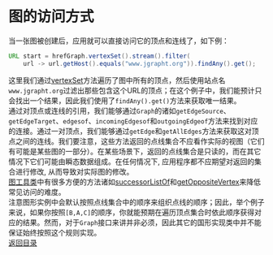 # 图的访问方式  
当一张图被创建后，应用就可以直接访问它的顶点和连线了，如下例：  
```java
URL start = hrefGraph.vertexSet().stream().filter(
    url -> url.getHost().equals("www.jgrapht.org")).findAny().get();
```  
这里我们通过[vertexSet](https://jgrapht.org/javadoc/org/jgrapht/Graph.html#vertexSet--)方法遍历了图中所有的顶点，然后使用站点名`www.jgrapht.org`过滤出那些包含这个URL的顶点；在这个例子中，我们能预计只会找出一个结果，因此我们使用了`findAny().get()`方法来获取唯一结果。  
通过对顶点或连线的引用，我们能够通过`Graph`的诸如`getEdgeSource`、`getEdgeTarget`、`edgesof`、`incomingEdgesof`和`outgoingEdgeof`方法来找到对应的连接。通过一对顶点，我们能够通过`getEdge`和`getAllEdges`方法来获取这对顶点之间的连线。我们要注意，这些方法返回的点线集合不应看作实际的视图（它们有可能是某些图的一部分）。在某些场景下，返回的点线集合是只读的，而在其它情况下它们可能由瞬态数据组成。在任何情况下, 应用程序都不应期望对返回的集合进行修改, 从而导致对实际图的修改。  
[图工具类](https://jgrapht.org/javadoc/org/jgrapht/Graphs.html)中有很多方便的方法诸如[successorListOf](https://jgrapht.org/javadoc/org/jgrapht/Graphs.html#successorListOf-org.jgrapht.Graph-V-)和[getOppositeVertex](https://jgrapht.org/javadoc/org/jgrapht/Graphs.html#getOppositeVertex-org.jgrapht.Graph-E-V-)来降低常见访问的难度。  
注意图形实例中会默认按照点线集合中的顺序来组织点线的顺序；因此，举个例子来说，如果你按照`[B,A,C]`的顺序，你就能预期在遍历顶点集合时依此顺序获得对应的结果。然而，对于`Graph`接口来讲并非必须，因此其它的国形实现类中并不能保证始终按照这个规则实现。  
[返回目录](https://github.com/roysong/reseachTec/tree/master/graph/jGraphT/apply/dev#jgrapht%E5%BC%80%E5%8F%91%E6%8C%87%E5%8D%97%E6%80%BB%E7%BA%B2)
